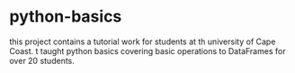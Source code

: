 # python-basics
this project contains a tutorial work for students at th university of Cape Coast. t taught python basics covering basic operations to DataFrames for over 20 students.

